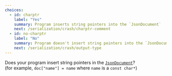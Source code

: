 ```yaml
---
choices:
  - id: charptr
    label: "Yes"
    summary: Program inserts string pointers into the `JsonDocument`
    next: /serialization/crash/charptr-comment
  - id: no-charptr
    label: "No"
    summary: Program doesn't insert string pointers into the `JsonDocument`
    next: /serialization/crash/output-type
---
```


Does your program insert string pointers in the [`JsonDocument`](/v6/api/jsondocument/)?  
(for example, `doc["name"] = name` where `name` is a `const char*`)